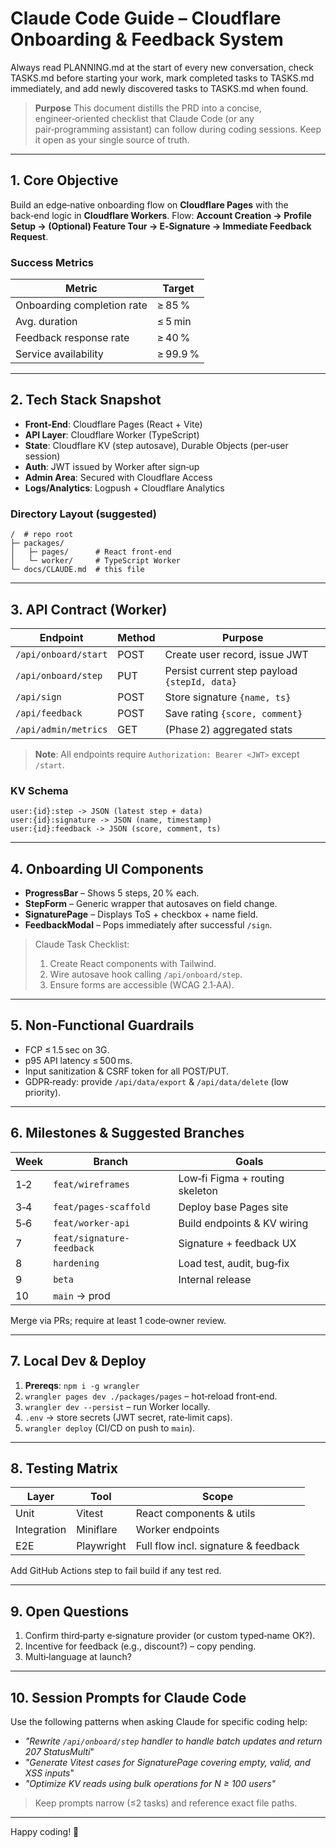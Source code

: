 # Claude Code Guide – Cloudflare Onboarding & Feedback System
Always read PLANNING.md at the start of every new conversation, check TASKS.md before starting your work, mark completed tasks to TASKS.md immediately, and add newly discovered tasks to TASKS.md when found.
> **Purpose**
> This document distills the PRD into a concise, engineer‑oriented checklist that Claude Code (or any pair‑programming assistant) can follow during coding sessions. Keep it open as your single source of truth.

---

## 1. Core Objective

Build an edge‑native onboarding flow on **Cloudflare Pages** with the back‑end logic in **Cloudflare Workers**.
Flow: **Account Creation → Profile Setup → (Optional) Feature Tour → E‑Signature → Immediate Feedback Request**.

### Success Metrics

| Metric                     | Target   |
| -------------------------- | -------- |
| Onboarding completion rate | ≥ 85 %   |
| Avg. duration              | ≤ 5 min  |
| Feedback response rate     | ≥ 40 %   |
| Service availability       | ≥ 99.9 % |

---

## 2. Tech Stack Snapshot

* **Front‑End**: Cloudflare Pages (React + Vite)
* **API Layer**: Cloudflare Worker (TypeScript)
* **State**: Cloudflare KV (step autosave), Durable Objects (per‑user session)
* **Auth**: JWT issued by Worker after sign‑up
* **Admin Area**: Secured with Cloudflare Access
* **Logs/Analytics**: Logpush + Cloudflare Analytics

### Directory Layout (suggested)

```
/  # repo root
├─ packages/
│   ├─ pages/      # React front‑end
│   └─ worker/     # TypeScript Worker
└─ docs/CLAUDE.md  # this file
```

---

## 3. API Contract (Worker)

| Endpoint             | Method | Purpose                                       |
| -------------------- | ------ | --------------------------------------------- |
| `/api/onboard/start` | POST   | Create user record, issue JWT                 |
| `/api/onboard/step`  | PUT    | Persist current step payload `{stepId, data}` |
| `/api/sign`          | POST   | Store signature `{name, ts}`                  |
| `/api/feedback`      | POST   | Save rating `{score, comment}`                |
| `/api/admin/metrics` | GET    | (Phase 2) aggregated stats                    |

> **Note**: All endpoints require `Authorization: Bearer <JWT>` except `/start`.

### KV Schema

```
user:{id}:step -> JSON (latest step + data)
user:{id}:signature -> JSON (name, timestamp)
user:{id}:feedback -> JSON (score, comment, ts)
```

---

## 4. Onboarding UI Components

* **ProgressBar** – Shows 5 steps, 20 % each.
* **StepForm** – Generic wrapper that autosaves on field change.
* **SignaturePage** – Displays ToS + checkbox + name field.
* **FeedbackModal** – Pops immediately after successful `/sign`.

> Claude Task Checklist:
>
> 1. Create React components with Tailwind.
> 2. Wire autosave hook calling `/api/onboard/step`.
> 3. Ensure forms are accessible (WCAG 2.1‑AA).

---

## 5. Non‑Functional Guardrails

* FCP ≤ 1.5 sec on 3G.
* p95 API latency ≤ 500 ms.
* Input sanitization & CSRF token for all POST/PUT.
* GDPR‑ready: provide `/api/data/export` & `/api/data/delete` (low priority).

---

## 6. Milestones & Suggested Branches

| Week | Branch                    | Goals                           |
| ---- | ------------------------- | ------------------------------- |
| 1‑2  | `feat/wireframes`         | Low‑fi Figma + routing skeleton |
| 3‑4  | `feat/pages-scaffold`     | Deploy base Pages site          |
| 5‑6  | `feat/worker-api`         | Build endpoints & KV wiring     |
| 7    | `feat/signature-feedback` | Signature + feedback UX         |
| 8    | `hardening`               | Load test, audit, bug‑fix       |
| 9    | `beta`                    | Internal release                |
| 10   | `main` → prod             |                                 |

Merge via PRs; require at least 1 code‑owner review.

---

## 7. Local Dev & Deploy

1. **Prereqs**: `npm i -g wrangler`
2. `wrangler pages dev ./packages/pages` – hot‑reload front‑end.
3. `wrangler dev --persist` – run Worker locally.
4. `.env` → store secrets (JWT secret, rate‑limit caps).
5. `wrangler deploy` (CI/CD on push to `main`).

---

## 8. Testing Matrix

| Layer       | Tool       | Scope                                |
| ----------- | ---------- | ------------------------------------ |
| Unit        | Vitest     | React components & utils             |
| Integration | Miniflare  | Worker endpoints                     |
| E2E         | Playwright | Full flow incl. signature & feedback |

Add GitHub Actions step to fail build if any test red.

---

## 9. Open Questions

1. Confirm third‑party e‑signature provider (or custom typed‑name OK?).
2. Incentive for feedback (e.g., discount?) – copy pending.
3. Multi‑language at launch?

---

## 10. Session Prompts for Claude Code

Use the following patterns when asking Claude for specific coding help:

* *"Rewrite `/api/onboard/step` handler to handle batch updates and return 207 StatusMulti*"
* *"Generate Vitest cases for SignaturePage covering empty, valid, and XSS inputs*"
* *"Optimize KV reads using bulk operations for N ≥ 100 users"*

> Keep prompts narrow (≤2 tasks) and reference exact file paths.

---

Happy coding! 🚀
